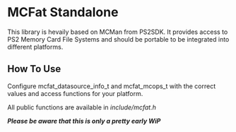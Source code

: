 # MCFat Standalone

This library is hevaily based on MCMan from PS2SDK.
It provides access to PS2 Memory Card File Systems and should be portable to be integrated into different platforms.

## How To Use

Configure mcfat_datasource_info_t and mcfat_mcops_t with the correct values and access functions for your platform.

All public functions are available in *include/mcfat.h*


***Please be aware that this is only a pretty early WiP***

